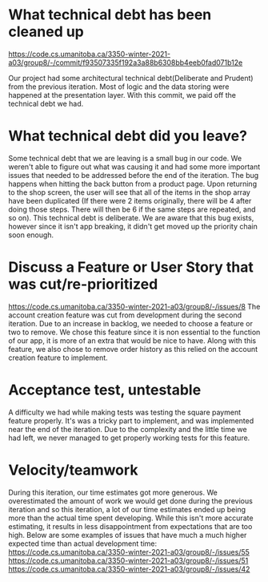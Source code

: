 What technical debt has been cleaned up
========================================

https://code.cs.umanitoba.ca/3350-winter-2021-a03/group8/-/commit/f93507335f192a3a88b6308bb4eeb0fad071b12e

Our project had some architectural technical debt(Deliberate and Prudent) from the previous iteration.
Most of logic and the data storing were happened at the presentation layer. 
With this commit, we paid off the technical debt we had. 

What technical debt did you leave?
==================================

Some technical debt that we are leaving is a small bug in our code. 
We weren't able to figure out what was causing it and had some more important issues that needed to be addressed before the end of the iteration. 
The bug happens when hitting the back button from a product page. 
Upon returning to the shop screen, the user will see that all of the items in the shop array have been duplicated (If there were 2 items originally, there will be 4 after doing those steps. 
There will then be 6 if the same steps are repeated, and so on). 
This technical debt is deliberate. We are aware that this bug exists, however since it isn't app breaking, it didn't get moved up the priority chain soon enough.

Discuss a Feature or User Story that was cut/re-prioritized
============================================

https://code.cs.umanitoba.ca/3350-winter-2021-a03/group8/-/issues/8
The account creation feature was cut from development during the second iteration.
Due to an increase in backlog, we needed to choose a feature or two to remove. 
We chose this feature since it is non essential to the function of our app, it is more of an extra that would be nice to have. 
Along with this feature, we also chose to remove order history as this relied on the account creation feature to implement.

Acceptance test, untestable
===============

A difficulty we had while making tests was testing the square payment feature properly. 
It's was a tricky part to implement, and was implemented near the end of the iteration. 
Due to the complexity and the little time we had left, we never managed to get properly working tests for this feature.

Velocity/teamwork
=================

During this iteration, our time estimates got more generous. We overestimated the amount of work we would get done during the previous iteration and so this iteration, a lot of our time estimates ended up being more than the actual time spent developing. While this isn't more accurate estimating, it results in less disappointment from expectations that are too high.
Below are some examples of issues that have much a much higher expected time than actual development time:
https://code.cs.umanitoba.ca/3350-winter-2021-a03/group8/-/issues/55
https://code.cs.umanitoba.ca/3350-winter-2021-a03/group8/-/issues/51
https://code.cs.umanitoba.ca/3350-winter-2021-a03/group8/-/issues/42
